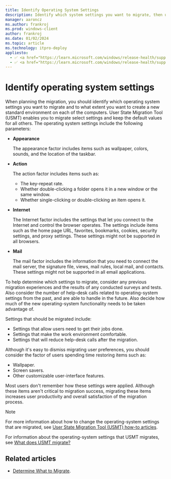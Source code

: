 ```yaml
---
title: Identify Operating System Settings
description: Identify which system settings you want to migrate, then use the User State Migration Tool (USMT) to select settings and keep the default values for all others.
manager: aaroncz
ms.author: frankroj
ms.prod: windows-client
author: frankroj
ms.date: 01/02/2024
ms.topic: article
ms.technology: itpro-deploy
appliesto:
  - ✅ <a href="https://learn.microsoft.com/windows/release-health/supported-versions-windows-client" target="_blank">Windows 11</a>
  - ✅ <a href="https://learn.microsoft.com/windows/release-health/supported-versions-windows-client" target="_blank">Windows 10</a>
---
```


# Identify operating system settings

When planning the migration, you should identify which operating system settings you want to migrate and to what extent you want to create a new standard environment on each of the computers. User State Migration Tool (USMT) enables you to migrate select settings and keep the default values for all others. The operating system settings include the following parameters:

- **Appearance**

  The appearance factor includes items such as wallpaper, colors, sounds, and the location of the taskbar.

- **Action**

  The action factor includes items such as:

  - The key-repeat rate.
  - Whether double-clicking a folder opens it in a new window or the same window.
  - Whether single-clicking or double-clicking an item opens it.

- **Internet**

  The Internet factor includes the settings that let you connect to the Internet and control the browser operates. The settings include items such as the home page URL, favorites, bookmarks, cookies, security settings, and proxy settings. These settings might not be supported in all browsers.

- **Mail**

  The mail factor includes the information that you need to connect the mail server, the signature file, views, mail rules, local mail, and contacts. These settings might not be supported in all email applications.

To help determine which settings to migrate, consider any previous migration experiences and the results of any conducted surveys and tests. Also consider the number of help-desk calls related to operating-system settings from the past, and are able to handle in the future. Also decide how much of the new operating-system functionality needs to be taken advantage of.

Settings that should be migrated include:

- Settings that allow users need to get their jobs done.
- Settings that make the work environment comfortable.
- Settings that will reduce help-desk calls after the migration.

Although it's easy to dismiss migrating user preferences, you should consider the factor of users spending time restoring items such as:

- Wallpaper.
- Screen savers.
- Other customizable user-interface features.

Most users don't remember how these settings were applied. Although these items aren't critical to migration success, migrating these items increases user productivity and overall satisfaction of the migration process.

> [!NOTE]
>
> For more information about how to change the operating-system settings that are migrated, see [User State Migration Tool (USMT) how-to articles](usmt-how-to.md).

For information about the operating-system settings that USMT migrates, see [What does USMT migrate?](usmt-what-does-usmt-migrate.md)

## Related articles

- [Determine What to Migrate](usmt-determine-what-to-migrate.md).

